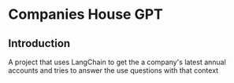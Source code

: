 # Companies House GPT

## Introduction
A project that uses LangChain to get the a company's latest annual accounts and tries to answer the use questions with that context
